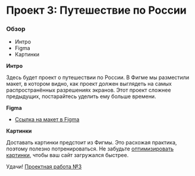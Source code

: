 # Проект 3: Путешествие по России

### [](https://github.com/yandex-praktikum/russian-travel/tree/master#%D0%BE%D0%B1%D0%B7%D0%BE%D1%80)Обзор

-   Интро
-   Figma
-   Картинки

**Интро**

Здесь будет проект о путешествии по России. В Фигме мы разместили макет, в котором видно, как проект должен выглядеть на самых распространённых разрешениях экранов. Этот проект сложнее предыдущих, постарайтесь уделить ему больше времени.

**Figma**

-   [Ссылка на макет в Figma](https://www.figma.com/file/OyRWEjU6wBwRe1hapzQoLx/Sprint-3%3A-Russia-%2F-desktop-%2B-mobile?node-id=28503%3A0)

**Картинки**

Доставать картинки предстоит из Фигмы. Это расхожая практика, поэтому полезно потренироваться. Не забудьте  [оптимизировать картинки](https://tinypng.com/), чтобы ваш сайт загружался быстрее.

Удачи!
[Проектная работа №3](https://alb040570.github.io/russian-travel/index.html)